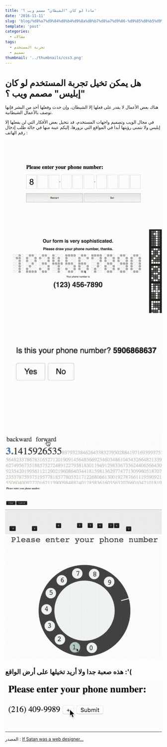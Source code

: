 ```yaml
---
title: 'ماذا لو كان "الشيطان" مصمم ويب ؟'
date: '2016-11-11'
slug: 'blog/%d8%a7%d9%84%d8%b4%d9%8a%d8%b7%d8%a7%d9%86-%d9%85%d8%b5%d9%85%d9%85-%d9%88%d9%8a%d8%a8'
template: 'post'
categories:
  - مقالات
tags:
  - تجربة المستخدم
  - تصميم
thumbnail: '../thumbnails/css3.png'
---
```


# هل يمكن تخيل تجربة المستخدم لو كان "إبليس" مصمم ويب ؟

هناك بعض الأعمال لا يقدر على فعلها إلا الشيطان، وإن حدث وفعلها أحد من البشر فإنها توصف بالأعمال الشيطانية.

في مجال الويب وتصميم واجهات المستخدم، قد نتخيل بعض الأفكار التي لن يفعلها إلا إبليس ولا نتمنى رؤيتها أبدا في المواقع التي نزورها، إليكم عينة منها في حالة طلب إدخال رقم الهاتف :

[![ماذا لو كان "الشيطان" مصمم ويب ؟](../images/enter-phone-number-1.gif)](../images/enter-phone-number-1.gif) [![ماذا لو كان "الشيطان" مصمم ويب ؟](../images/enter-phone-number-2.gif)](../images/enter-phone-number-2.gif) [![ماذا لو كان "الشيطان" مصمم ويب ؟](../images/enter-phone-number-3.gif)](../images/enter-phone-number-3.gif) [![ماذا لو كان "الشيطان" مصمم ويب ؟](../images/enter-phone-number-4.gif)](../images/enter-phone-number-4.gif) [![ماذا لو كان "الشيطان" مصمم ويب ؟](../images/enter-phone-number-5.gif)](../images/enter-phone-number-5.gif) [![ماذا لو كان "الشيطان" مصمم ويب ؟](../images/enter-phone-number-6.gif)](../images/enter-phone-number-6.gif)

## هذه صعبة جدا ولا أريد تخيلها على أرض الواقع :'(

[![ماذا لو كان "الشيطان" مصمم ويب ؟](../images/enter-phone-number-7.gif)](../images/enter-phone-number-7.gif)

---

المصدر : [If Satan was a web designer…](https://uxdesign.cc/if-satan-was-a-web-designer-dc5cdf06dff9)
